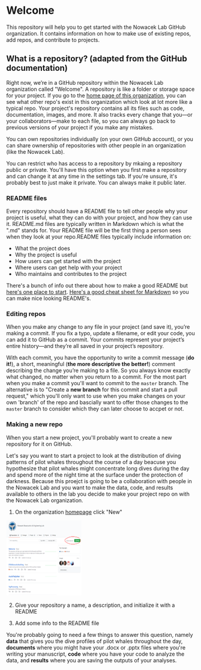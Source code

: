 # Welcome
This repository will help you to get started with the Nowacek Lab GitHub organization. It contains information on how to make use of existing repos, add repos, and contribute to projects.

## What is a repository? (adapted from the GitHub documentation)
Right now, we’re in a GitHub repository within the Nowacek Lab organization called "Welcome". A repository is like a folder or storage space for your project. If you go to the [home page of this organization](https://github.com/NowacekLab), you can see what other repo's exist in this organization which look at lot more like a typical repo. Your project's repository contains all its files such as code, documentation, images, and more. It also tracks every change that you—or your collaborators—make to each file, so you can always go back to previous versions of your project if you make any mistakes.

You can own repositories individually (on your own GitHub account), or you can share ownership of repositories with other people in an organization (like the Nowacek Lab). 

You can restrict who has access to a repository by mkaing a repository public or private. You'll have this option when you first make a repository and can change it at any time in the settings tab. If you're unsure, it's probably best to just make it private. You can always make it public later.

### README files
Every repository should have a README file to tell other people why your project is useful, what they can do with your project, and how they can use it. README.md files are typically written in Markdown which is what the ".md" stands for. Your README file will be the first thing a person sees when they look at your repo.README files typically include information on:

* What the project does
* Why the project is useful
* How users can get started with the project
* Where users can get help with your project
* Who maintains and contributes to the project

There's a bunch of info out there about how to make a good README but [here's one place to start](https://www.makeareadme.com/). [Here's a good cheat sheet for Markdown](https://commonmark.org/help/) so you can make nice looking README's.

### Editing repos
When you make any change to any file in your project (and save it), you’re making a commit. If you fix a typo, update a filename, or edit your code, you can add it to GitHub as a commit. Your commits represent your project’s entire history—and they’re all saved in your project’s repository.

With each commit, you have the opportunity to write a commit message (**do it!**), a short, meaningful (**the more descriptive the better!**) comment describing the change you’re making to a file. So you always know exactly what changed, no matter when you return to a commit. For the most part when you make a commit you'll want to commit to the `master` branch. The alternative is to "Create a **new branch** for this commit and start a pull request," which you'll only want to use when you make changes on your own 'branch' of the repo and bascially want to offer those changes to the `master` branch to consider which they can later choose to accpet or not.

### Making a new repo
When you start a new project, you'll probably want to create a new repository for it on GitHub. 

Let's say you want to start a project to look at the distribution of diving patterns of pilot whales throughout the course of a day beacuse you hypothesize that pilot whales might concentrate long dives during the day and spend more of the night time at the surface under the protection of darkness. Because this proejct is going to be a collaboration with people in the Nowacek Lab and you want to make the data, code, and results available to others in the lab you decide to make your project repo on with the Nowacek Lab organization.

1. On the organization [homepage](https://github.com/NowacekLab) click "New"
<img src="/img/createnewrepo_1.PNG" width="200" height="200" />


2. Give your repository a name, a description, and initialize it with a README

3. Add some info to the README file

You're probably going to need a few things to answer this question, namely **data** that gives you the dive profiles of pilot whales throughout the day, **documents** where you might have your .docx or .pptx files where you're writing your manuscript, **code** where you have your code to analyze the data, and **results** where you are saving the outputs of your analyses.
